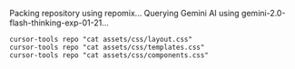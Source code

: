 Packing repository using repomix...
Querying Gemini AI using gemini-2.0-flash-thinking-exp-01-21...
```tool_code
cursor-tools repo "cat assets/css/layout.css"
cursor-tools repo "cat assets/css/templates.css"
cursor-tools repo "cat assets/css/components.css"
```
